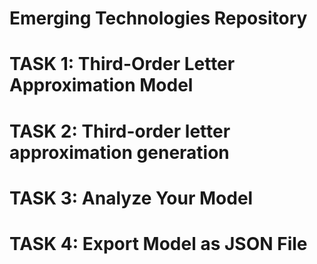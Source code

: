 # Emerging Technologies Repository

# TASK 1: Third-Order Letter Approximation Model

# TASK 2: Third-order letter approximation generation

# TASK 3: Analyze Your Model

# TASK 4: Export Model as JSON File
